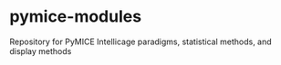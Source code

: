 # pymice-modules
Repository for PyMICE Intellicage paradigms, statistical methods, and display methods
